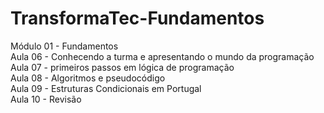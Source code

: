 # TransformaTec-Fundamentos
Módulo 01 - Fundamentos
<br>
Aula 06 - Conhecendo a turma e apresentando o mundo da programação
<br>
Aula 07 - primeiros passos em lógica de programação 
<br>
Aula 08 - Algoritmos e pseudocódigo
<br>
Aula 09 - Estruturas Condicionais em Portugal
<br>
Aula 10 - Revisão
<br>
